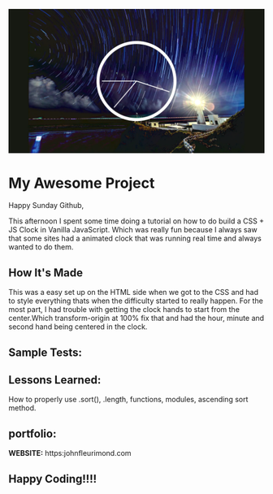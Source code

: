![Running Clock](img/clock.png)

# My Awesome Project
Happy Sunday Github,

This afternoon I spent some time doing a tutorial on how to do build a CSS + JS Clock in Vanilla JavaScript. Which was really fun because I always saw that some sites had a animated clock that was running real time and always wanted to do them.


## How It's Made
This was a easy set up on the HTML side when we got to the CSS and had to style everything thats when the difficulty started to really happen. For the most part, I had trouble with getting the clock hands to start from the center.Which transform-origin at 100% fix that and had the hour, minute and second hand being centered in the clock.




## Sample Tests:



## Lessons Learned:

How to properly use .sort(), .length, functions, modules, ascending sort method.
## portfolio:

**WEBSITE:** https:johnfleurimond.com



## Happy Coding!!!!
